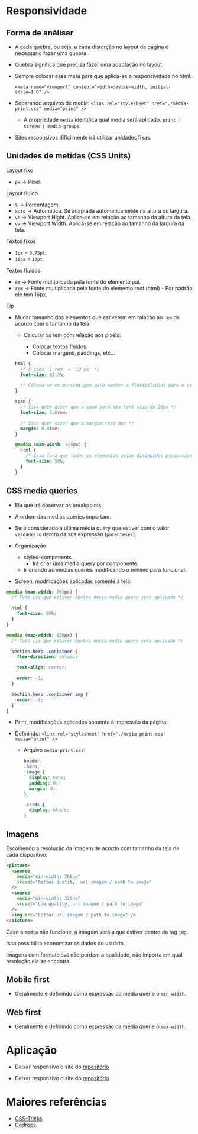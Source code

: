 # Responsividade

## Forma de análisar

- A cada quebra, ou seja, a cada distorção no layout da página é necessário fazer uma quebra.

- Quebra significa que precisa fazer uma adaptação no layout.

- Sempre colocar esse meta para que aplica-se a responsividade no html:

  `<meta name="viewport" content="width=device-width, initial-scale=1.0" />`

- Separando arquivos de media:
  `<link rel="stylesheet" href="./media-print.css" media="print" />`

  - A propriedade `media` identifica qual media será aplicado. `print | screen | media-groups`.

- Sites responsivos dificilmente irá utilizar unidades fixas.

## Unidades de metidas (CSS Units)

Layout fixo

- `px` -> Pixel.

Layout fluido

- `%` -> Porcentagem.
- `auto` -> Automática. Se adaptada automaticamente na altura ou largura.
- `vh` -> Viewport Hight. Aplica-se em relação ao tamanho da altura da tela.
- `vw` -> Viewport Width. Aplica-se em relação ao tamanho da largura da tela.

Textos fixos

- `1px` = `0.75pt`.
- `16px` = `12pt`.

Textos fluidos

- `em` -> Fonte multiplicada pela fonte do elemento pai.
- `rem` -> Fonte multiplicada pela fonte do elemento root (html) - Por padrão ele tem 16px.

Tip

- Mudar tamanho dos elementos que estiverem em ralação ao `rem` de acordo com o tamanho da tela:

  - Calcular os rem com relação aos pixels:

    - Colocar textos fluidos.
    - Colocar margens, paddings, etc...

  ```css
  html {
    /* A cada '1 rem' = '10 px' */
    font-size: 62.5%;

    /* Coloca-se em porcentagem para manter a flexibilidade para o usuário, caso ele tenha um valor diferente de fonte para o navegador, o layout ainda continuaria flexível */
  }

  span {
    /* Isso quer dizer que o spam terá uma font size de 26px */
    font-size: 2.6rem;

    /* Isso quer dizer que a margem terá 8px */
    margin: 0.8rem;
  }

  @media (max-width: 620px) {
    html {
      /* Isso fará que todos os elementos sejam diminuídos proporcionalmente em relação ao tamanho da tela. */
      font-size: 50%;
    }
  }
  ```

## CSS media queries

- Ela que irá observar os breakpoints.
- A ordem das medias queries importam.
- Será considerado a ultima média query que estiver com o valor `verdadeiro` dentro da sua expressão (`parenteses`).

- Organização:
  - styled-components
    - Irá criar uma media query por componente.
  - Ir criando as medias queries modificando o minímo para funcionar.
- Screen, modificações aplicadas somente à tela:

```css
@media (max-width: 768px) {
  /* Todo css que estiver dentro dessa media query será aplicado */

  html {
    font-size: 50%;
  }
}

@media (max-width: 630px) {
  /* Todo css que estiver dentro dessa media query será aplicado */

  section.hero .container {
    flex-direction: column;

    text-align: center;

    order: -1;
  }

  section.hero .container img {
    order: -1;
  }
}
```

- Print, modificações aplicados somente à impressão da página:
- Definindo:
  `<link rel="stylesheet" href="./media-print.css" media="print" />`

  - Arquivo `media-print.css`:

    ```css
    header,
    .hero,
    .image {
      display: none;
      padding: 0;
      margin: 0;
    }

    .cards {
      display: block;
    }
    ```

## Imagens

Escolhendo a resolução da imagem de acordo com tamanho da tela de cada dispositivo:

```html
<picture>
  <source
    media="min-width: 768px"
    srcset="Better quality, url imagem / path to image"
  />
  <source
    media="min-width: 320px"
    srcset="Low quality, url imagem / path to image"
  />
  <img src="Better url imagem / path to image" />
</picture>
```

Caso o `media` não funcione, a imagem será a que estiver dentro da tag `img`.

Isso possibilita economizar os dados do usuário.

Imagens com formato `SVG` não perdem a qualidade, não importa em qual resolução ela se encontra.

## Mobile first

- Geralmente é definindo como expressão da media querie o `min-width`.

## Web first

- Geralmente é definindo como expressão da media querie o `max-width`.

# Aplicação

- Deixar responsivo o site do [repositório](https://github.com/Rocketseat/youtube-masterclass-responsividade)

- Deixar responsivo o site do [repositório](https://github.com/Rocketseat/live-layout-responsivo)

# Maiores referências

- [CSS-Tricks](https://css-tricks.com/).
- [Codrops](https://tympanus.net/codrops/).
